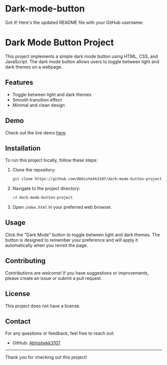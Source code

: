 # Dark-mode-button
Got it! Here's the updated README file with your GitHub username:

# Dark Mode Button Project

This project implements a simple dark mode button using HTML, CSS, and JavaScript. The dark mode button allows users to toggle between light and dark themes on a webpage.

## Features

- Toggle between light and dark themes
- Smooth transition effect
- Minimal and clean design

## Demo

Check out the live demo [here](https://Abhishekk3107.github.io/dark-mode-button-project).

## Installation

To run this project locally, follow these steps:

1. Clone the repository:
    ```sh
    git clone https://github.com/Abhishekk3107/dark-mode-button-project.git
    ```
2. Navigate to the project directory:
    ```sh
    cd dark-mode-button-project
    ```
3. Open `index.html` in your preferred web browser.

## Usage

Click the "Dark Mode" button to toggle between light and dark themes. The button is designed to remember your preference and will apply it automatically when you revisit the page.

## Contributing

Contributions are welcome! If you have suggestions or improvements, please create an issue or submit a pull request.

## License

This project does not have a license.

## Contact

For any questions or feedback, feel free to reach out:

- GitHub: [Abhishekk3107](https://github.com/Abhishekk3107)

---

Thank you for checking out this project!
